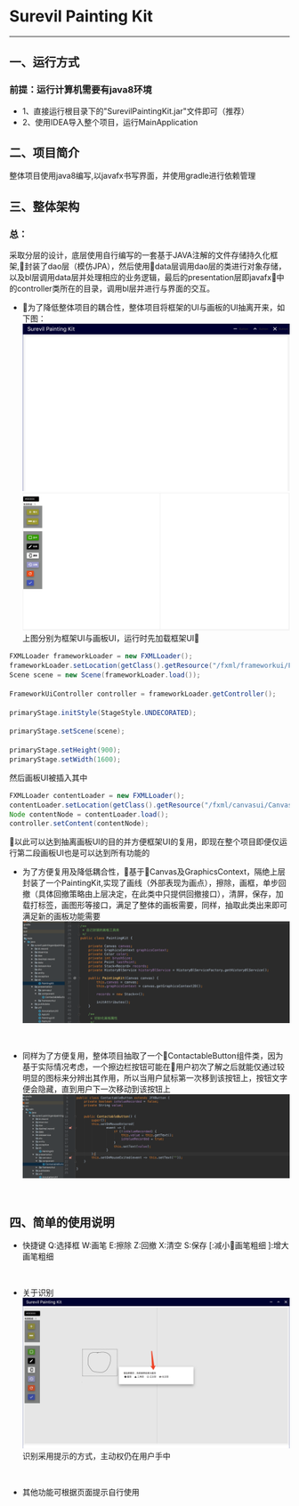 # Surevil Painting Kit
---
## 一、运行方式

### 前提：运行计算机需要有java8环境
- 1、直接运行根目录下的"SurevilPaintingKit.jar"文件即可（推荐）
- 2、使用IDEA导入整个项目，运行MainApplication

## 二、项目简介

整体项目使用java8编写,以javafx书写界面，并使用gradle进行依赖管理

## 三、整体架构

### 总：

采取分层的设计，底层使用自行编写的一套基于JAVA注解的文件存储持久化框架,封装了dao层（模仿JPA），然后使用data层调用dao层的类进行对象存储，以及bl层调用data层并处理相应的业务逻辑，最后的presentation层即javafx中的controller类所在的目录，调用bl层并进行与界面的交互。

- 为了降低整体项目的耦合性，整体项目将框架的UI与画板的UI抽离开来，如下图：
  ![frameworkui](./frameworkui.png)
  ![canvasui](./canvasui.png)
上图分别为框架UI与画板UI，运行时先加载框架UI
```java
FXMLLoader frameworkLoader = new FXMLLoader();
frameworkLoader.setLocation(getClass().getResource("/fxml/frameworkui/FrameworkUi.fxml"));
Scene scene = new Scene(frameworkLoader.load());

FrameworkUiController controller = frameworkLoader.getController();

primaryStage.initStyle(StageStyle.UNDECORATED);

primaryStage.setScene(scene);

primaryStage.setHeight(900);
primaryStage.setWidth(1600);
```
然后画板UI被插入其中
```java
FXMLLoader contentLoader = new FXMLLoader();
contentLoader.setLocation(getClass().getResource("/fxml/canvasui/CanvasUi.fxml"));
Node contentNode = contentLoader.load();
controller.setContent(contentNode);
```
以此可以达到抽离画板UI的目的并方便框架UI的复用，即现在整个项目即便仅运行第二段画板UI也是可以达到所有功能的
<br/>

- 为了方便复用及降低耦合性，基于Canvas及GraphicsContext，隔绝上层封装了一个PaintingKit,实现了画线（外部表现为画点），擦除，画框，单步回撤（具体回撤策略由上层决定，在此类中只提供回撤接口），清屏，保存，加载打标签，画图形等接口，满足了整体的画板需要，同样，抽取此类出来即可满足新的画板功能需要
  ![PaintingKit](./PaintingKit.png)
<br/>

- 同样为了方便复用，整体项目抽取了一个ContactableButton组件类，因为基于实际情况考虑，一个擦边栏按钮可能在用户初次了解之后就能仅通过较明显的图标来分辨出其作用，所以当用户鼠标第一次移到该按钮上，按钮文字便会隐藏，直到用户下一次移动到该按钮上
  ![ContactableButton](./ContactableButton.png)
<br/>

## 四、简单的使用说明

- 快捷键
  Q:选择框 
  W:画笔 
  E:擦除 
  Z:回撤
  X:清空
  S:保存
  [:减小画笔粗细
  ]:增大画笔粗细
<br/>

- 关于识别
  ![prompt](./prompt.png)
  识别采用提示的方式，主动权仍在用户手中
<br/>

- 其他功能可根据页面提示自行使用
